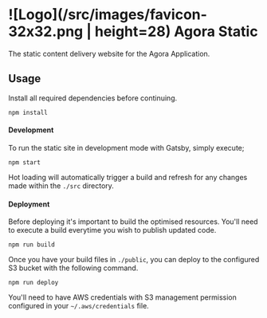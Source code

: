 # ![Logo](/src/images/favicon-32x32.png | height=28) Agora Static
The static content delivery website for the Agora Application.

## Usage
Install all required dependencies before continuing.
```
npm install
```

#### Development
To run the static site in development mode with Gatsby, simply execute;
```
npm start
```
Hot loading will automatically trigger a build and refresh for any changes made within the `./src` directory.

#### Deployment
Before deploying it's important to build the optimised resources. You'll need to execute a build everytime you wish to publish updated code.
```
npm run build
```
Once you have your build files in `./public`, you can deploy to the configured S3 bucket with the following command.
```
npm run deploy
```
You'll need to have AWS credentials with S3 management permission configured in your `~/.aws/credentials` file.